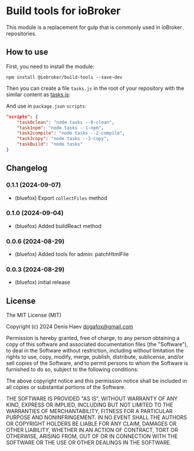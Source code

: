 # Build tools for ioBroker

This module is a replacement for gulp that is commonly used in ioBroker repositories.

## How to use

First, you need to install the module:

```
npm install @iobroker/build-tools --save-dev
```

Then you can create a file `tasks.js` in the root of your repository with the similar content as [tasks.js](tasks.js):

And use in `package.json` `scripts`:
```json
"scripts": {
    "task0clean": "node tasks --0-clean",
    "task1npm": "node tasks --1-npm",
    "task2compile": "node tasks --2-compile",
    "task3copy": "node tasks --3-copy",
    "taskBuild": "node tasks"
}
```

<!--
    Placeholder for the next version (at the beginning of the line):
    ### **WORK IN PROGRESS**
-->
## Changelog
### 0.1.1 (2024-09-07)
* (bluefox) Export `collectFiles` method

### 0.1.0 (2024-09-04)
* (bluefox) Added buildReact method

### 0.0.6 (2024-08-29)
* (bluefox) Added tools for admin: patchHtmlFile

### 0.0.3 (2024-08-29)
* (bluefox) initial release

## License

The MIT License (MIT)

Copyright (c) 2024 Denis Haev <dogafox@gmail.com>

Permission is hereby granted, free of charge, to any person obtaining a copy
of this software and associated documentation files (the "Software"), to deal
in the Software without restriction, including without limitation the rights
to use, copy, modify, merge, publish, distribute, sublicense, and/or sell
copies of the Software, and to permit persons to whom the Software is
furnished to do so, subject to the following conditions:

The above copyright notice and this permission notice shall be included in all
copies or substantial portions of the Software.

THE SOFTWARE IS PROVIDED "AS IS", WITHOUT WARRANTY OF ANY KIND, EXPRESS OR
IMPLIED, INCLUDING BUT NOT LIMITED TO THE WARRANTIES OF MERCHANTABILITY,
FITNESS FOR A PARTICULAR PURPOSE AND NONINFRINGEMENT. IN NO EVENT SHALL THE
AUTHORS OR COPYRIGHT HOLDERS BE LIABLE FOR ANY CLAIM, DAMAGES OR OTHER
LIABILITY, WHETHER IN AN ACTION OF CONTRACT, TORT OR OTHERWISE, ARISING FROM,
OUT OF OR IN CONNECTION WITH THE SOFTWARE OR THE USE OR OTHER DEALINGS IN THE
SOFTWARE.
